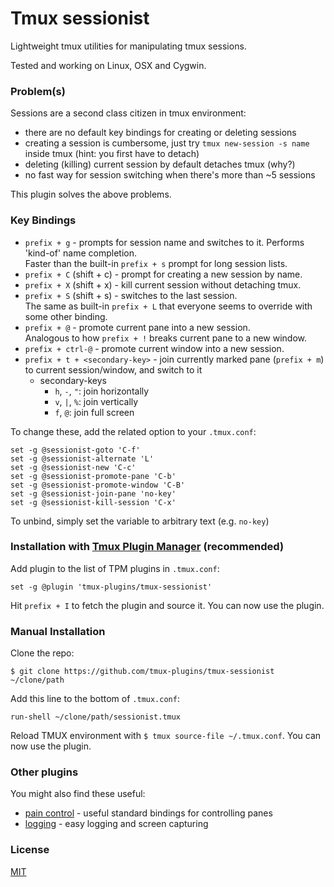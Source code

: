 # Tmux sessionist

Lightweight tmux utilities for manipulating tmux sessions.

Tested and working on Linux, OSX and Cygwin.

### Problem(s)

Sessions are a second class citizen in tmux environment:

- there are no default key bindings for creating or deleting sessions
- creating a session is cumbersome, just try `tmux new-session -s name`
  inside tmux (hint: you first have to detach)
- deleting (killing) current session by default detaches tmux (why?)
- no fast way for session switching when there's more than ~5 sessions

This plugin solves the above problems.

### Key Bindings

- `prefix + g` - prompts for session name and switches to it. Performs 'kind-of'
  name completion.<br/>
  Faster than the built-in `prefix + s` prompt for long session lists.
- `prefix + C` (shift + c) - prompt for creating a new session by name.
- `prefix + X` (shift + x) - kill current session without detaching tmux.
- `prefix + S` (shift + s) - switches to the last session.<br/>
  The same as built-in `prefix + L` that everyone seems to override with
  some other binding.
- `prefix + @` - promote current pane into a new session.<br/>
  Analogous to how `prefix + !` breaks current pane to a new window.
- `prefix + ctrl-@` - promote current window into a new session.
- `prefix + t + <secondary-key>` - join currently marked pane (`prefix + m`) to current session/window, and switch to it
  - secondary-keys
    - `h`, `-`, `"`: join horizontally
    - `v`, `|`, `%`: join vertically
    - `f`, `@`: join full screen

To change these, add the related option to your `.tmux.conf`:

    set -g @sessionist-goto 'C-f'
    set -g @sessionist-alternate 'L'
    set -g @sessionist-new 'C-c'
    set -g @sessionist-promote-pane 'C-b'
    set -g @sessionist-promote-window 'C-B'
    set -g @sessionist-join-pane 'no-key'
    set -g @sessionist-kill-session 'C-x'

To unbind, simply set the variable to arbitrary text (e.g. `no-key`)

### Installation with [Tmux Plugin Manager](https://github.com/tmux-plugins/tpm) (recommended)

Add plugin to the list of TPM plugins in `.tmux.conf`:

    set -g @plugin 'tmux-plugins/tmux-sessionist'

Hit `prefix + I` to fetch the plugin and source it. You can now use the plugin.

### Manual Installation

Clone the repo:

    $ git clone https://github.com/tmux-plugins/tmux-sessionist ~/clone/path

Add this line to the bottom of `.tmux.conf`:

    run-shell ~/clone/path/sessionist.tmux

Reload TMUX environment with `$ tmux source-file ~/.tmux.conf`. You can now use
the plugin.

### Other plugins

You might also find these useful:

- [pain control](https://github.com/tmux-plugins/tmux-pain-control) - useful standard
  bindings for controlling panes
- [logging](https://github.com/tmux-plugins/tmux-logging) - easy logging and
  screen capturing

### License

[MIT](LICENSE.md)
